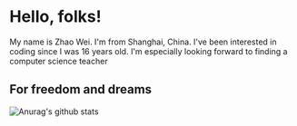 # Hello, folks! 

My name is Zhao Wei. I'm from Shanghai, China. I've been interested in coding since I was 16 years old.
I'm especially looking forward to finding a computer science teacher


## For freedom and dreams

![Anurag's github stats](https://github-readme-stats.vercel.app/api?username=jzow&show_icons=true&theme=tokyonight)

